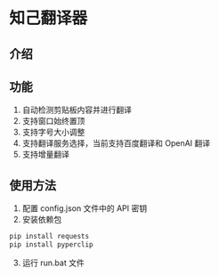 # 知己翻译器

## 介绍



## 功能

1. 自动检测剪贴板内容并进行翻译
2. 支持窗口始终置顶
3. 支持字号大小调整
4. 支持翻译服务选择，当前支持百度翻译和 OpenAI 翻译
5. 支持增量翻译

## 使用方法

1. 配置 config.json 文件中的 API 密钥
2. 安装依赖包
```bash
pip install requests
pip install pyperclip
```

3. 运行 run.bat 文件